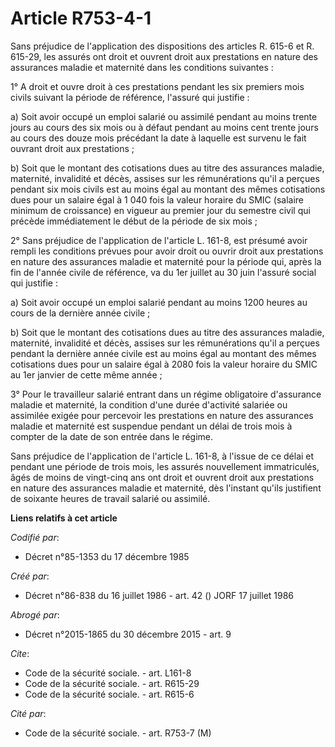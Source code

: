 # Article R753-4-1

Sans préjudice de l'application des dispositions des articles R. 615-6 et R. 615-29, les assurés ont droit et ouvrent droit
aux prestations en nature des assurances maladie et maternité dans les conditions suivantes :

1° A droit et ouvre droit à ces prestations pendant les six premiers mois civils suivant la période de référence, l'assuré
qui justifie :

a) Soit avoir occupé un emploi salarié ou assimilé pendant au moins trente jours au cours des six mois ou à défaut pendant au
moins cent trente jours au cours des douze mois précédant la date à laquelle est survenu le fait ouvrant droit aux
prestations ;

b) Soit que le montant des cotisations dues au titre des assurances maladie, maternité, invalidité et décès, assises sur les
rémunérations qu'il a perçues pendant six mois civils est au moins égal au montant des mêmes cotisations dues pour un salaire
égal à 1 040 fois la valeur horaire du SMIC (salaire minimum de croissance) en vigueur au premier jour du semestre civil qui
précède immédiatement le début de la période de six mois ;

2° Sans préjudice de l'application de l'article L. 161-8, est présumé avoir rempli les conditions prévues pour avoir droit ou
ouvrir droit aux prestations en nature des assurances maladie et maternité pour la période qui, après la fin de l'année
civile de référence, va du 1er juillet au 30 juin l'assuré social qui justifie :

a) Soit avoir occupé un emploi salarié pendant au moins 1200 heures au cours de la dernière année civile ;

b) Soit que le montant des cotisations dues au titre des assurances maladie, maternité, invalidité et décès, assises sur les
rémunérations qu'il a perçues pendant la dernière année civile est au moins égal au montant des mêmes cotisations dues pour
un salaire égal à 2080 fois la valeur horaire du SMIC au 1er janvier de cette même année ;

3° Pour le travailleur salarié entrant dans un régime obligatoire d'assurance maladie et maternité, la condition d'une durée
d'activité salariée ou assimilée exigée pour percevoir les prestations en nature des assurances maladie et maternité est
suspendue pendant un délai de trois mois à compter de la date de son entrée dans le régime.

Sans préjudice de l'application de l'article L. 161-8, à l'issue de ce délai et pendant une période de trois mois, les
assurés nouvellement immatriculés, âgés de moins de vingt-cinq ans ont droit et ouvrent droit aux prestations en nature des
assurances maladie et maternité, dès l'instant qu'ils justifient de soixante heures de travail salarié ou assimilé.

**Liens relatifs à cet article**

_Codifié par_:

  - Décret n°85-1353 du 17 décembre 1985

_Créé par_:

  - Décret n°86-838 du 16 juillet 1986 - art. 42 () JORF 17 juillet 1986

_Abrogé par_:

  - Décret n°2015-1865 du 30 décembre 2015 - art. 9

_Cite_:

  - Code de la sécurité sociale. - art. L161-8
  - Code de la sécurité sociale. - art. R615-29
  - Code de la sécurité sociale. - art. R615-6

_Cité par_:

  - Code de la sécurité sociale. - art. R753-7 (M)
